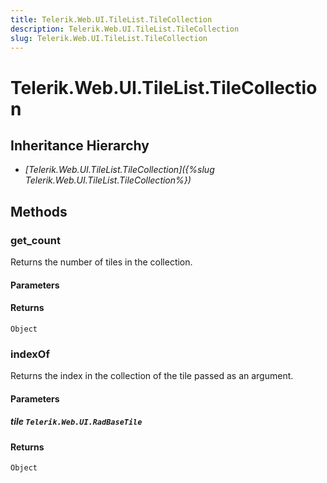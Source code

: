```yaml
---
title: Telerik.Web.UI.TileList.TileCollection
description: Telerik.Web.UI.TileList.TileCollection
slug: Telerik.Web.UI.TileList.TileCollection
---
```


# Telerik.Web.UI.TileList.TileCollection  

## Inheritance Hierarchy

* *[Telerik.Web.UI.TileList.TileCollection]({%slug Telerik.Web.UI.TileList.TileCollection%})*


## Methods

###  get_count

Returns the number of tiles in the collection.

#### Parameters

#### Returns

`Object` 

### indexOf

Returns the index in the collection of the tile passed as an argument.

#### Parameters

##### tile `Telerik.Web.UI.RadBaseTile`

#### Returns

`Object` 



